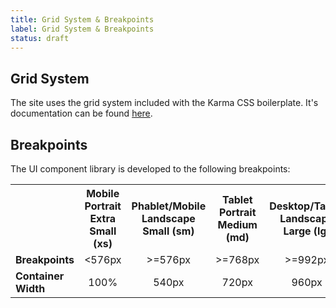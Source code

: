 ```yaml
---
title: Grid System & Breakpoints
label: Grid System & Breakpoints
status: draft
---
```

<h2>Grid System</h2>
<p>The site uses the grid system included with the Karma CSS boilerplate. It's documentation can be found <a href="http://karmacss.readthedocs.io/en/latest/grid.html#auto-layout" target="_blank">here</a>.</p>

<h2>Breakpoints</h2>
<p>The UI component library is developed to the following breakpoints:</p>
<table>
	<tr>
		<th></th>
		<th style="text-align:center;"><strong>Mobile Portrait<br>Extra Small (xs)</strong></th>
		<th style="text-align:center;"><strong>Phablet/Mobile Landscape<br>Small (sm)</strong></th>
		<th style="text-align:center;"><strong>Tablet Portrait<br>Medium (md)</strong></th>
		<th style="text-align:center;"><strong>Desktop/Tablet Landscape<br>Large (lg)</strong></th>
		<th style="text-align:center;"><strong>Desktop HD<br>Extra Large (xl)</strong></th>
	</tr>
	<tr>
		<td style="text-align:left;"><strong>Breakpoints</strong></td>
		<td style="text-align:center;">&lt;576px</td>
		<td style="text-align:center;">&gt;=576px</td>
		<td style="text-align:center;">&gt;=768px</td>
		<td style="text-align:center;">&gt;=992px</td>
		<td style="text-align:center;">&gt;=1280px</td>
	</tr>
	<tr>
		<td style="text-align:left;"><strong>Container Width</strong></td>
		<td style="text-align:center;">100%</td>
		<td style="text-align:center;">540px</td>
		<td style="text-align:center;">720px</td>
		<td style="text-align:center;">960px</td>
		<td style="text-align:center;">1240px</td>
	</tr>
</table>